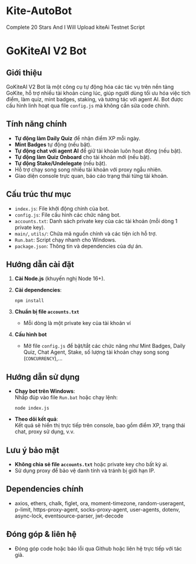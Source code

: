 # Kite-AutoBot
Complete 20 Stars And I Will Upload kiteAi Testnet Script
# GoKiteAI V2 Bot

## Giới thiệu

GoKiteAI V2 Bot là một công cụ tự động hóa các tác vụ trên nền tảng GoKite, hỗ trợ nhiều tài khoản cùng lúc, giúp người dùng tối ưu hóa việc tích điểm, làm quiz, mint badges, staking, và tương tác với agent AI. Bot được cấu hình linh hoạt qua file `config.js` mà không cần sửa code chính.

## Tính năng chính

- **Tự động làm Daily Quiz** để nhận điểm XP mỗi ngày.
- **Mint Badges** tự động (nếu bật).
- **Tự động chat với agent AI** để giữ tài khoản luôn hoạt động (nếu bật).
- **Tự động làm Quiz Onboard** cho tài khoản mới (nếu bật).
- **Tự động Stake/Undelegate** (nếu bật).
- Hỗ trợ chạy song song nhiều tài khoản với proxy ngẫu nhiên.
- Giao diện console trực quan, báo cáo trạng thái từng tài khoản.

## Cấu trúc thư mục

- `index.js`: File khởi động chính của bot.
- `config.js`: File cấu hình các chức năng bot.
- `accounts.txt`: Danh sách private key của các tài khoản (mỗi dòng 1 private key).
- `main/`, `utils/`: Chứa mã nguồn chính và các tiện ích hỗ trợ.
- `Run.bat`: Script chạy nhanh cho Windows.
- `package.json`: Thông tin và dependencies của dự án.

## Hướng dẫn cài đặt

1. **Cài Node.js** (khuyến nghị Node 16+).
2. **Cài dependencies**:
   ```
   npm install
   ```
3. **Chuẩn bị file `accounts.txt`**  
   - Mỗi dòng là một private key của tài khoản ví 

4. **Cấu hình bot**  
   - Mở file `config.js` để bật/tắt các chức năng như Mint Badges, Daily Quiz, Chat Agent, Stake, số lượng tài khoản chạy song song (`CONCURRENCY`),...

## Hướng dẫn sử dụng

- **Chạy bot trên Windows**:  
  Nhấp đúp vào file `Run.bat` hoặc chạy lệnh:
  ```
  node index.js
  ```
- **Theo dõi kết quả**:  
  Kết quả sẽ hiển thị trực tiếp trên console, bao gồm điểm XP, trạng thái chat, proxy sử dụng, v.v.

## Lưu ý bảo mật

- **Không chia sẻ file `accounts.txt`** hoặc private key cho bất kỳ ai.
- Sử dụng proxy để bảo vệ danh tính và tránh bị giới hạn IP.

## Dependencies chính

- axios, ethers, chalk, figlet, ora, moment-timezone, random-useragent, p-limit, https-proxy-agent, socks-proxy-agent, user-agents, dotenv, async-lock, eventsource-parser, jwt-decode

## Đóng góp & liên hệ

- Đóng góp code hoặc báo lỗi qua Github hoặc liên hệ trực tiếp với tác giả. 
